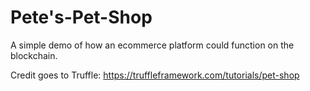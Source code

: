 # Pete's-Pet-Shop
A simple demo of how an ecommerce platform could function on the blockchain. 

Credit goes to Truffle: https://truffleframework.com/tutorials/pet-shop

